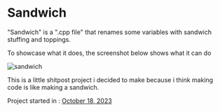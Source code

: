 # Sandwich
"Sandwich" is a ".cpp file" that renames some variables with sandwich stuffing and toppings. 

To showcase what it does, the screenshot below shows what it can do

![sandwich](https://github.com/LuckyRiceYT/Sandwich/assets/93751666/89bc989d-eb95-43e9-ae96-5acc258c612b)

This is a little shitpost project i decided to make because i think making code is like making a sandwich.

Project started in : <u>October 18, 2023</u>
